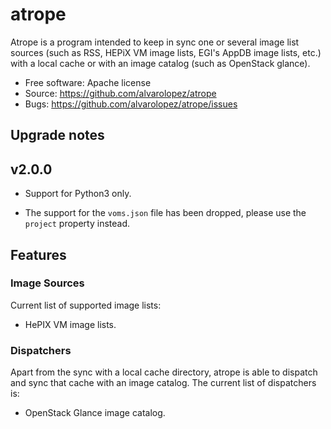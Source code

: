 # atrope

Atrope is a program intended to keep in sync one or several image list sources
(such as RSS, HEPiX VM image lists, EGI's AppDB image lists, etc.) with a local
cache or with an image catalog (such as OpenStack glance).

* Free software: Apache license
* Source: https://github.com/alvarolopez/atrope
* Bugs: https://github.com/alvarolopez/atrope/issues

## Upgrade notes

## v2.0.0

- Support for Python3 only.

- The support for the `voms.json` file has been dropped, please use the
  `project` property instead.

## Features

### Image Sources

Current list of supported image lists:

* HePIX VM image lists.

### Dispatchers

Apart from the sync with a local cache directory, atrope is able to dispatch and sync that cache with an image catalog. The current list of dispatchers is:

* OpenStack Glance image catalog.

